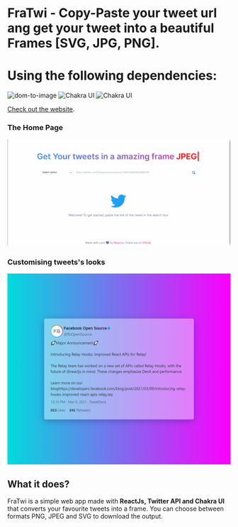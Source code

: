 # FraTwi - Copy-Paste your tweet url ang get your tweet into a beautiful Frames [SVG, JPG, PNG].

# Using the following dependencies:
![dom-to-image](https://img.shields.io/badge/dom_to_image-^2.6.0-1e0b99)
![Chakra UI](https://img.shields.io/badge/Chakra_UI-^1.4.2-319795)
![Chakra UI](https://img.shields.io/badge/Twitter-API-1DA1F2)


[Check out the website](https://tweet2frame.vercel.app/).

### The Home Page
<img src="https://github.com/th-rpy/tweet2frame/blob/main/screenshots/home.gif" />

### Customising tweets's looks
<img src="https://github.com/th-rpy/tweet2frame/blob/main/screenshots/res.jpeg" />


## What it does?
FraTwi is a simple web app made with **ReactJs, Twitter API and Chakra UI** that converts your favourite tweets into a frame. You can choose between formats PNG, JPEG and SVG to download the output.